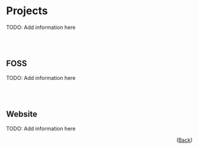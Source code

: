 # Projects
TODO: Add information here

<br/>
<br/>

## FOSS
TODO: Add information here

<br/>
<br/>

## Website
TODO: Add information here


<p align="right">(<a href="/README.md">Back</a>)</p>
